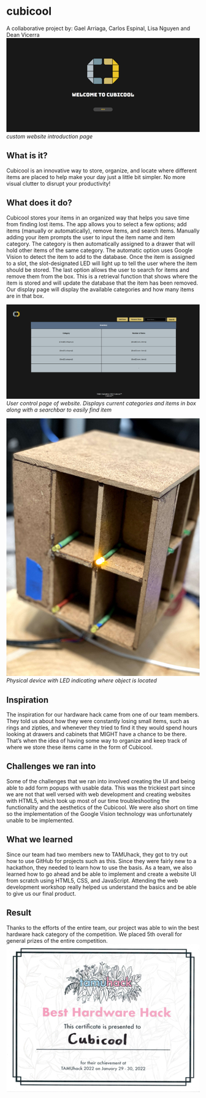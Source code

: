 # cubicool
A collaborative project by: Gael Arriaga, Carlos Espinal, Lisa Nguyen and Dean Vicerra
![Home_page](image/cubicool-home.png)
*custom website introduction page*
## What is it?
Cubicool is an innovative way to store, organize, and locate where different items are placed to help make your day just a little bit simpler. No more visual clutter to disrupt your productivity!

## What does it do?
Cubicool stores your items in an organized way that helps you save time from finding lost items. The app allows you to select a few options; add items (manually or automatically), remove items, and search items. Manually adding your item prompts the user to input the item name and item category. The category is then automatically assigned to a drawer that will hold other items of the same category. The automatic option uses Google Vision to detect the item to add to the database. Once the item is assigned to a slot, the slot-designated LED will light up to tell the user where the item should be stored. The last option allows the user to search for items and remove them from the box. This is a retrieval function that shows where the item is stored and will update the database that the item has been removed. Our display page will display the available categories and how many items are in that box.

![ontrol_page](image/control-page.png)
*User control page of website. Displays current categories and items in box along with a searchbar to easily find item*

![ontrol_page](image/box.jpg)
*Physical device with LED indicating where object is located*

## Inspiration
The inspiration for our hardware hack came from one of our team members. They told us about how they were constantly losing small items, such as rings and zipties, and whenever they tried to find it they would spend hours looking at drawers and cabinets that MIGHT have a chance to be there. That’s when the idea of having some way to organize and keep track of where we store these items came in the form of Cubicool.

## Challenges we ran into 
Some of the challenges that we ran into involved creating the UI and being able to add form popups with usable data. This was the trickiest part since we are not that well versed with web development and creating websites with HTML5, which took up most of our time troubleshooting the functionality and the aesthetics of the Cubicool. We were also short on time so the implementation of the Google Vision technology was unfortunately unable to be implemented. 

## What we learned

Since our team had two members new to TAMUhack, they got to try out how to use GitHub for projects such as this. Since they were fairly new to a hackathon, they needed to learn how to use the basis. As a team, we also learned how to go ahead and be able to implement and create a website UI from scratch using HTML5, CSS, and JavaScript. Attending the web development workshop really helped us understand the basics and be able to give us our final product.

## Result
Thanks to the efforts of the entire team, our project was able to win the best hardware hack category of the competition. We placed 5th overall for general prizes of the entire competition. 
![ontrol_page](image/certificate.png)
